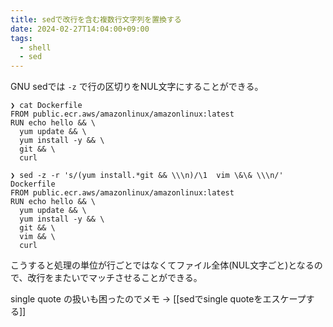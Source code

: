 ```yaml
---
title: sedで改行を含む複数行文字列を置換する
date: 2024-02-27T14:04:00+09:00
tags:
  - shell
  - sed
---
```


GNU sedでは `-z` で行の区切りをNUL文字にすることができる。

```shell
❯ cat Dockerfile
FROM public.ecr.aws/amazonlinux/amazonlinux:latest
RUN echo hello && \
  yum update && \
  yum install -y && \
  git && \
  curl

❯ sed -z -r 's/(yum install.*git && \\\n)/\1  vim \&\& \\\n/' Dockerfile
FROM public.ecr.aws/amazonlinux/amazonlinux:latest
RUN echo hello && \
  yum update && \
  yum install -y && \
  git && \
  vim && \
  curl

```

こうすると処理の単位が行ごとではなくてファイル全体(NUL文字ごと)となるので、改行をまたいでマッチさせることができる。

single quote の扱いも困ったのでメモ -> [[sedでsingle quoteをエスケープする]] 